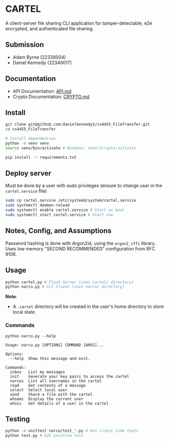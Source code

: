 # CARTEL

A client-server file sharing CLI application for tamper-detectable, e2e encrypted, and authenticated file sharing.

## Submission

- Adam Byrne (22338004)
- Daniel Kennedy (22340017)

## Documentation
- API Documentation: [API.md](docs/API.md)
- Crypto Documentation: [CRYPTO.md](docs/CRYPTO.md)

## Install

```bash
git clone git@github.com:danielkennedy1/cs4455_FileTransfer.git
cd cs4455_FileTransfer

# Install dependencies
python -m venv venv
source venv/bin/activate # Windows: venv\Scripts\activate

pip install -r requirements.txt
```

## Deploy server

Must be done by a user with sudo privileges (ensure to change user in the `cartel.service` file)

```bash
sudo cp cartel.service /etc/systemd/system/cartel.service
sudo systemctl daemon-reload
sudo systemctl enable cartel.service # Start on boot
sudo systemctl start cartel.service # Start now
```

## Notes, Config, and Assumptions

Password hashing is done with Argon2id, using the `argon2_cffi` library. Uses low memory "SECOND RECOMMENDED" configuration from RFC 9106.

## Usage

```bash
python cartel.py # Flask Server (uses cartel/ directory)
python narco.py # CLI Client (uses narco/ directory)
``` 

**Note**: 

- A `.cartel` directory will be created in the user's home directory to store local state.

### Commands

```man
python narco.py --help

Usage: narco.py [OPTIONS] COMMAND [ARGS]...

Options:
  --help  Show this message and exit.

Commands:
  inbox   List my messages
  init    Generate your key pairs to access the cartel
  narcos  List all usernames in the cartel
  read    Get contents of a message
  select  Select local user
  send    Share a file with the cartel
  whoami  Display the current user
  whois   Get details of a user in the cartel
```

## Testing

```bash
python -m unittest narco/test_*.py # Run client side tests
python test.py # E2E positive test
```
